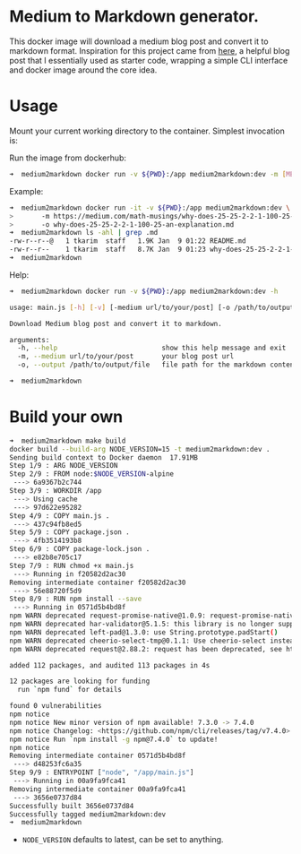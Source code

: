 # Medium to Markdown generator.

This docker image will download a medium blog post and convert it to markdown format. Inspiration for this project came from [here](https://towardsdatascience.com/converting-medium-posts-to-markdown-for-your-blog-5d6830408467), a helpful blog post that I essentially used as starter code, wrapping a simple CLI interface and docker image around the core idea.

# Usage

Mount your current working directory to the container. Simplest invocation is:

Run the image from dockerhub:

```bash
➜  medium2markdown docker run -v ${PWD}:/app medium2markdown:dev -m [MEDIUM_URL] -o [PATH_TO_FILE]
```

Example:

```bash
➜  medium2markdown docker run -it -v ${PWD}:/app medium2markdown:dev \
>       -m https://medium.com/math-musings/why-does-25-25-2-2-1-100-25-an-explanation-6c7e7b283d41 \
>       -o why-does-25-25-2-2-1-100-25-an-explanation.md
➜  medium2markdown ls -ahl | grep .md
-rw-r--r--@   1 tkarim  staff   1.9K Jan  9 01:22 README.md
-rw-r--r--    1 tkarim  staff   8.7K Jan  9 01:23 why-does-25-25-2-2-1-100-25-an-explanation.md
➜  medium2markdown
```

Help:

```bash
➜  medium2markdown docker run -v ${PWD}:/app medium2markdown:dev -h

usage: main.js [-h] [-v] [-medium url/to/your/post] [-o /path/to/output/file]

Download Medium blog post and convert it to markdown.

arguments:
  -h, --help                          show this help message and exit
  -m, --medium url/to/your/post       your blog post url
  -o, --output /path/to/output/file   file path for the markdown content

➜  medium2markdown
```


# Build your own

```bash
➜  medium2markdown make build
docker build --build-arg NODE_VERSION=15 -t medium2markdown:dev .
Sending build context to Docker daemon  17.91MB
Step 1/9 : ARG NODE_VERSION
Step 2/9 : FROM node:$NODE_VERSION-alpine
 ---> 6a9367b2c744
Step 3/9 : WORKDIR /app
 ---> Using cache
 ---> 97d622e95282
Step 4/9 : COPY main.js .
 ---> 437c94fb8ed5
Step 5/9 : COPY package.json .
 ---> 4fb3514193b8
Step 6/9 : COPY package-lock.json .
 ---> e82b8e705c17
Step 7/9 : RUN chmod +x main.js
 ---> Running in f20582d2ac30
Removing intermediate container f20582d2ac30
 ---> 56e88720f5d9
Step 8/9 : RUN npm install --save
 ---> Running in 0571d5b4bd8f
npm WARN deprecated request-promise-native@1.0.9: request-promise-native has been deprecated because it extends the now deprecated request package, see https://github.com/request/request/issues/3142
npm WARN deprecated har-validator@5.1.5: this library is no longer supported
npm WARN deprecated left-pad@1.3.0: use String.prototype.padStart()
npm WARN deprecated cheerio-select-tmp@0.1.1: Use cheerio-select instead
npm WARN deprecated request@2.88.2: request has been deprecated, see https://github.com/request/request/issues/3142

added 112 packages, and audited 113 packages in 4s

12 packages are looking for funding
  run `npm fund` for details

found 0 vulnerabilities
npm notice
npm notice New minor version of npm available! 7.3.0 -> 7.4.0
npm notice Changelog: <https://github.com/npm/cli/releases/tag/v7.4.0>
npm notice Run `npm install -g npm@7.4.0` to update!
npm notice
Removing intermediate container 0571d5b4bd8f
 ---> d48253fc6a35
Step 9/9 : ENTRYPOINT ["node", "/app/main.js"]
 ---> Running in 00a9fa9fca41
Removing intermediate container 00a9fa9fca41
 ---> 3656e0737d84
Successfully built 3656e0737d84
Successfully tagged medium2markdown:dev
➜  medium2markdown
```

* `NODE_VERSION` defaults to latest, can be set to anything.
